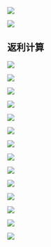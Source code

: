 
![](assets/markdown-img-paste-2020111216422267.png)

![](assets/markdown-img-paste-20201112164416736.png)

## 返利计算

![](assets/markdown-img-paste-2020111217525060.png)

![](assets/markdown-img-paste-20201112170916949.png)

![](assets/markdown-img-paste-2020111217104114.png)

![](assets/markdown-img-paste-20201112171113575.png)

![](assets/markdown-img-paste-20201112172400761.png)

![](assets/markdown-img-paste-20201112172415639.png)

![](assets/markdown-img-paste-20201112172432664.png)

![](assets/markdown-img-paste-20201112172503144.png)

![](assets/markdown-img-paste-2020111217251039.png)

![](assets/markdown-img-paste-20201112172723319.png)

![](assets/markdown-img-paste-20201112172745579.png)

![](assets/markdown-img-paste-20201112172649351.png)

![](assets/markdown-img-paste-20201112172757386.png)

![](assets/markdown-img-paste-20201112172810247.png)
